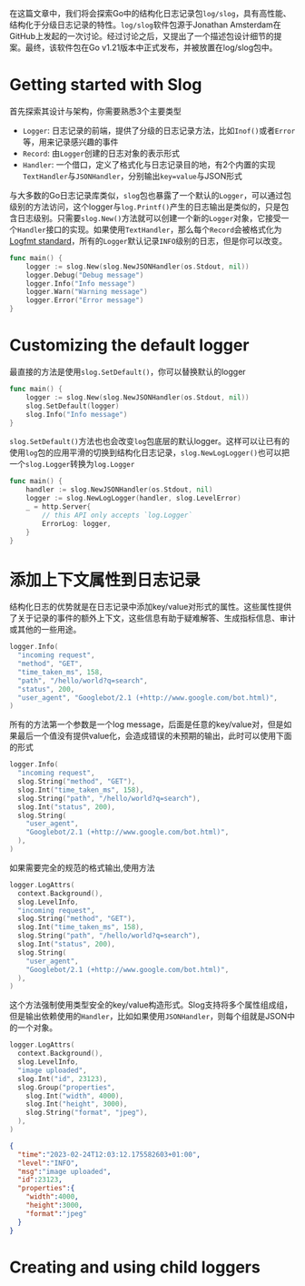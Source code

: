 在这篇文章中，我们将会探索Go中的结构化日志记录包`log/slog`，具有高性能、结构化于分级日志记录的特性。`log/slog`软件包源于Jonathan Amsterdam在GitHub上发起的一次讨论。经过讨论之后，又提出了一个描述包设计细节的提案。最终，该软件包在Go v1.21版本中正式发布，并被放置在log/slog包中。
# Getting started with Slog
首先探索其设计与架构，你需要熟悉3个主要类型
- `Logger`: 日志记录的前端，提供了分级的日志记录方法，比如`Inof()`或者`Error`等，用来记录感兴趣的事件
- `Record`: 由`Logger`创建的日志对象的表示形式
- `Handler`: 一个借口，定义了格式化与日志记录目的地，有2个内置的实现`TextHandler`与`JSONHandler`，分别输出`key=value`与JSON形式

与大多数的Go日志记录库类似，`slog`包也暴露了一个默认的`Logger`，可以通过包级别的方法访问，这个logger与`log.Printf()`产生的日志输出是类似的，只是包含日志级别。只需要`slog.New()`方法就可以创建一个新的`Logger`对象，它接受一个`Handler`接口的实现。如果使用`TextHandler`，那么每个`Record`会被格式化为[Logfmt standard](https://betterstack.com/community/guides/logging/logfmt/)，所有的`Logger`默认记录`INFO`级别的日志，但是你可以改变。
```go
func main() {
	logger := slog.New(slog.NewJSONHandler(os.Stdout, nil))
	logger.Debug("Debug message")
	logger.Info("Info message")
	logger.Warn("Warning message")
	logger.Error("Error message")
}
```
# Customizing the default logger
最直接的方法是使用`slog.SetDefault()`，你可以替换默认的logger
```go
func main() {
	logger := slog.New(slog.NewJSONHandler(os.Stdout, nil))
	slog.SetDefault(logger)
	slog.Info("Info message")
}
```
`slog.SetDefault()`方法也也会改变`log`包底层的默认logger。这样可以让已有的使用`log`包的应用平滑的切换到结构化日志记录，`slog.NewLogLogger()`也可以把一个`slog.Logger`转换为`log.Logger`
```go
func main() {
    handler := slog.NewJSONHandler(os.Stdout, nil)
    logger := slog.NewLogLogger(handler, slog.LevelError)
    _ = http.Server{
        // this API only accepts `log.Logger`
        ErrorLog: logger,
    }
}
```
# 添加上下文属性到日志记录
结构化日志的优势就是在日志记录中添加key/value对形式的属性。这些属性提供了关于记录的事件的额外上下文，这些信息有助于疑难解答、生成指标信息、审计或其他的一些用途。
```go
logger.Info(
  "incoming request",
  "method", "GET",
  "time_taken_ms", 158,
  "path", "/hello/world?q=search",
  "status", 200,
  "user_agent", "Googlebot/2.1 (+http://www.google.com/bot.html)",
)
```
所有的方法第一个参数是一个log message，后面是任意的key/value对，但是如果最后一个值没有提供value化，会造成错误的未预期的输出，此时可以使用下面的形式
```go
logger.Info(
  "incoming request",
  slog.String("method", "GET"),
  slog.Int("time_taken_ms", 158),
  slog.String("path", "/hello/world?q=search"),
  slog.Int("status", 200),
  slog.String(
    "user_agent",
    "Googlebot/2.1 (+http://www.google.com/bot.html)",
  ),
)
```
如果需要完全的规范的格式输出,使用方法
```go
logger.LogAttrs(
  context.Background(),
  slog.LevelInfo,
  "incoming request",
  slog.String("method", "GET"),
  slog.Int("time_taken_ms", 158),
  slog.String("path", "/hello/world?q=search"),
  slog.Int("status", 200),
  slog.String(
    "user_agent",
    "Googlebot/2.1 (+http://www.google.com/bot.html)",
  ),
)
```
这个方法强制使用类型安全的key/value构造形式。Slog支持将多个属性组成组，但是输出依赖使用的`Handler`，比如如果使用`JSONHandler`，则每个组就是JSON中的一个对象。
```go
logger.LogAttrs(
  context.Background(),
  slog.LevelInfo,
  "image uploaded",
  slog.Int("id", 23123),
  slog.Group("properties",
    slog.Int("width", 4000),
    slog.Int("height", 3000),
    slog.String("format", "jpeg"),
  ),
)
```
```json
{
  "time":"2023-02-24T12:03:12.175582603+01:00",
  "level":"INFO",
  "msg":"image uploaded",
  "id":23123,
  "properties":{
    "width":4000,
    "height":3000,
    "format":"jpeg"
  }
}
```
# Creating and using child loggers